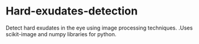 # Hard-exudates-detection
Detect hard exudates in the eye using image processing techniques.
.Uses scikit-image and numpy libraries for python.
